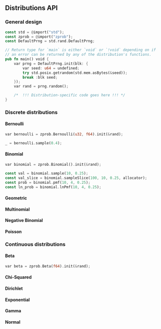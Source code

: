 ## Distributions API

### General design

```rs
const std = @import("std");
const zprob = @import("zprob");
const DefaultPrng = std.rand.DefaultPrng;

// Return type for `main` is either `void` or `!void` depending on if
// an error can be returned by any of the distribution's functions.
pub fn main() void {
    var prng = DefaultPrng.init(blk: {
        var seed: u64 = undefined;
        try std.posix.getrandom(std.mem.asBytes(&seed));
        break :blk seed;
    });
    var rand = prng.random();

    /*  !!! Distribution-specific code goes here !!! */
}
```

### Discrete distributions

#### Bernoulli

```rs
var bernoulli = zprob.Bernoulli(u32, f64).init(&rand);

_ = bernoulli.sample(0.4);
```

#### Binomial

```rs
var binomial = zprob.Binomial().init(&rand);

const val = binomial.sample(10, 0.25);
const val_slice = binomial.sampleSlice(100, 10, 0.25, allocator);
const prob = binomial.pmf(10, 4, 0.25);
const ln_prob = binomial.lnPmf(10, 4, 0.25);
```

#### Geometric

#### Multinomial

#### Negative Binomial

#### Poisson

### Continuous distributions

#### Beta

```rs
var beta = zprob.Beta(f64).init(&rand);
```

#### Chi-Squared

#### Dirichlet

#### Exponential

#### Gamma

#### Normal